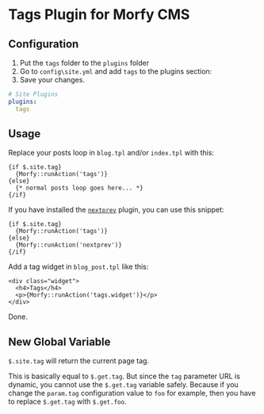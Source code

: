 Tags Plugin for Morfy CMS
=========================

Configuration
-------------

1. Put the `tags` folder to the `plugins` folder
2. Go to `config\site.yml` and add `tags` to the plugins section:
3. Save your changes.

~~~ .yml
# Site Plugins
plugins:
  tags
~~~

Usage
-----

Replace your posts loop in `blog.tpl` and/or `index.tpl` with this:

~~~ .no-highlight
{if $.site.tag}
  {Morfy::runAction('tags')}
{else}
  {* normal posts loop goes here... *}
{/if}
~~~

If you have installed the [`nextprev`](https://github.com/tovic/nextprev-plugin-for-morfy-cms "Next/Previous Navigation (Pagination) Plugin for Morfy CMS") plugin, you can use this snippet:

~~~ .no-highlight
{if $.site.tag}
  {Morfy::runAction('tags')}
{else}
  {Morfy::runAction('nextprev')}
{/if}
~~~

Add a tag widget in `blog_post.tpl` like this:

~~~ .no-highlight
<div class="widget">
  <h4>Tags</h4>
  <p>{Morfy::runAction('tags.widget')}</p>
</div>
~~~

Done.

New Global Variable
-------------------

`$.site.tag` will return the current page tag.

This is basically equal to `$.get.tag`. But since the `tag` parameter URL is dynamic, you cannot use the `$.get.tag` variable safely. Because if you change the `param.tag` configuration value to `foo` for example, then you have to replace `$.get.tag` with `$.get.foo`.